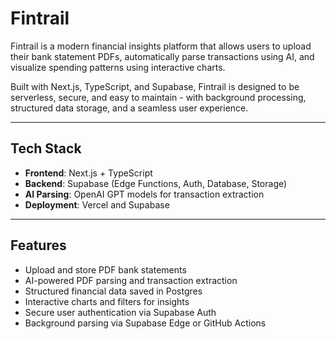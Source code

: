 # Fintrail

Fintrail is a modern financial insights platform that allows users to upload their bank statement PDFs, automatically parse transactions using AI, and visualize spending patterns using interactive charts.

Built with Next.js, TypeScript, and Supabase, Fintrail is designed to be serverless, secure, and easy to maintain - with background processing, structured data storage, and a seamless user experience.

---

## Tech Stack

- **Frontend**: Next.js + TypeScript
- **Backend**: Supabase (Edge Functions, Auth, Database, Storage)
- **AI Parsing**: OpenAI GPT models for transaction extraction
- **Deployment**: Vercel and Supabase

---

## Features

- Upload and store PDF bank statements
- AI-powered PDF parsing and transaction extraction
- Structured financial data saved in Postgres
- Interactive charts and filters for insights
- Secure user authentication via Supabase Auth
- Background parsing via Supabase Edge or GitHub Actions
